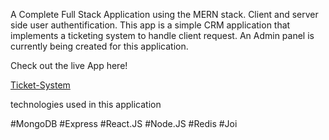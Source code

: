 A Complete Full Stack Application using the MERN stack. Client and server side user authentification. This app is a simple CRM application that implements a ticketing system to handle client request. An Admin panel is currently being created for this application.
 

 Check out the live App here!


[Ticket-System](https://ticket-system-crm.herokuapp.com/)

technologies used in this application

#MongoDB
#Express
#React.JS
#Node.JS
#Redis
#Joi
